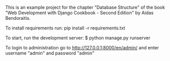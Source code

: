 This is an example project for the chapter "Database Structure" of the book "Web Development with Django Cookbook - Second Edition" by Aidas Bendoraitis.


To install requirements run:
pip install -r requirements.txt

To start, run the development server:
$ python manage.py runserver

To login to administration go to
http://127.0.0.1:8000/en/admin/
and enter username "admin" and password "admin"